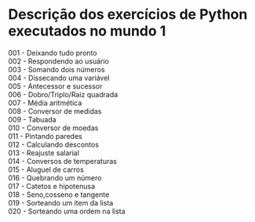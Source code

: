# Descrição dos exercícios de Python executados no mundo 1

<p>001 - Deixando tudo pronto<br>
002 - Respondendo ao usuário<br>
003 - Somando dois números<br>
004 - Dissecando uma variável<br>
005 - Antecessor e sucessor<br>
006 - Dobro/Triplo/Raiz quadrada<br>
007 - Média aritmética<br>
008 - Conversor de medidas<br>
009 - Tabuada<br>
010 - Conversor de moedas<br>
011 - Pintando paredes<br>
012 - Calculando descontos<br>
013 - Reajuste salarial<br>
014 - Conversos de temperaturas<br>
015 - Aluguel de carros<br>
016 - Quebrando um número<br>
017 - Catetos e hipotenusa<br>
018 - Seno,cosseno e tangente<br>
019 - Sorteando um item da lista<br>
020 - Sorteando uma ordem na lista<br>
</p>
